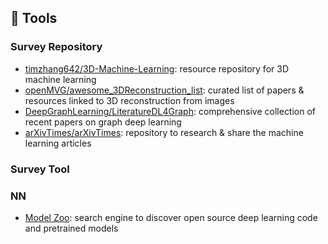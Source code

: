 ## 🔨 Tools
### Survey Repository
- [timzhang642/3D-Machine-Learning](https://github.com/timzhang642/3D-Machine-Learning): resource repository for 3D machine learning
- [openMVG/awesome_3DReconstruction_list](https://github.com/openMVG/awesome_3DReconstruction_list): curated list of papers & resources linked to 3D reconstruction from images
- [DeepGraphLearning/LiteratureDL4Graph](https://github.com/DeepGraphLearning/LiteratureDL4Graph): comprehensive collection of recent papers on graph deep learning
- [arXivTimes/arXivTimes](https://github.com/arXivTimes/arXivTimes): repository to research & share the machine learning articles

### Survey Tool


### NN
- [Model Zoo](https://modelzoo.co/): search engine to discover open source deep learning code and pretrained models
